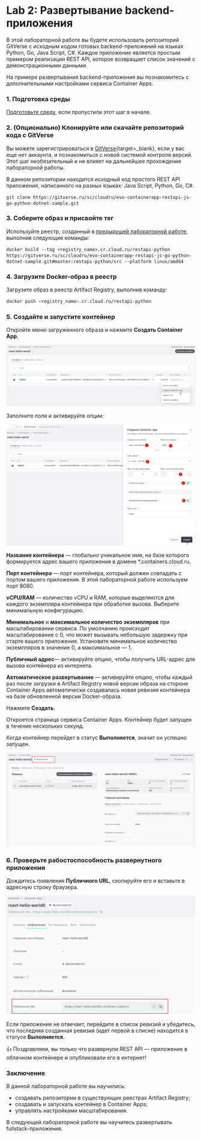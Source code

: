 # Lab 2: Развертывание backend-приложения

В этой лабораторной работе вы будете использовать репозиторий GitVerse с исходным кодом готовых backend-приложений на языках Python, Go, Java Script, C#. Каждое приложение является простым примером реализации REST API, которое возвращает список значений с демонстрационными данными. 

На примере развертывания backend-приложения вы познакомитесь с дополнительными настройками сервиса Container Apps.

### 1. Подготовка среды

[Подготовьте среду](/prerequisites), если пропустили этот шаг в начале. 

### 2. (Опционально) Клонируйте или скачайте репозиторий кода c GitVerse

Вы можете зарегистрироваться в [GitVerse](https://gitverse.ru/auth/realms/GitVerse/protocol/openid-connect/auth){target=_blank}, если у вас еще нет аккаунта, и познакомиться с новой системой контроля версий. Этот шаг необязательный и не влияет на дальнейшее прохождение лабораторной работы. 

В данном репозитории находится исходный код простого REST API приложения, написанного на разных языках: Java Script, Python, Go, C#.

```
git clone https://gitverse.ru/sc/cloudru/evo-containerapp-restapi-js-go-python-dotnet-sample.git 
``` 

### 3. Соберите образ и присвойте тег 
Используйте реестр, созданный в [предыдущей лабораторной работе](/lab1), выполнив следующие команды:

```shell
docker build --tag <registry_name>.cr.cloud.ru/restapi-python https://gitverse.ru/sc/cloudru/evo-containerapp-restapi-js-go-python-dotnet-sample.git#master:restapi-python/src --platform linux/amd64
```

### 4. Загрузите Docker-образ в реестр

Загрузите образ в реестр Artifact Registry, выполнив команду:

```bash
docker push <registry_name>.cr.cloud.ru/restapi-python
```

### 5. Создайте и запустите контейнер

Откройте меню загруженного образа и нажмите **Создать Container App**. 

![revision-running](images/lab1/ar-create-container.png)

Заполните поля и активируйте опции:

![run_from_ar_form](images/lab1/ar-create-container-advanced-settings.png)

**Название контейнера** — глобально уникальное имя, на базе которого формируется адрес вашего приложения в домене *.containers.cloud.ru.

**Порт контейнера** — порт контейнера, который должен совпадать с портом вашего приложения. В этой лабораторной работе используем порт 8080.

**vCPU/RAM** — количество vCPU и RAM, которые выделяются для каждого экземпляра контейнера при обработке вызова. Выберите минимальную конфигурацию.

**Минимальное** и **максимальное количество экземпляров** при масштабировании сервиса. По умолчанию происходит масштабирование с 0, что может вызывать небольшую задержку при старте вашего приложения. Установите минимальное количество экземпляров в значение 0, а максимальное — 1.

**Публичный адрес**— активируйте опцию, чтобы получить URL-адрес для вызова контейнера из интернета.

**Автоматическое развертывание** — активируйте опцию, чтобы  каждый раз после загрузки в Artifact Registry новой версии образа на стороне Container Apps автоматически создавалась новая ревизия контейнера на базе обновленной версии Docker-образа. 

Нажмите **Создать**.

Откроется страница сервиса Container Apps. 
Контейнер будет запущен в течение нескольких секунд.

Когда контейнер перейдет в статус **Выполняется**, значит он успешно запущен.

![revision-running](images/lab1/ca-container-run.png)

### 6. Проверьте рабостоспособность развернутного приложения

Дождитесь появления **Публичного URL**, скопируйте его и вставьте в адресную строку браузера.

![revision-running](images/lab1/ca-public-url.png)

Если приложение не отвечает, перейдите в список ревизий и убедитесь, что последняя созданная ревизия (идет первой в списке) находится в статусе **Выполняется**.
    
👍 Поздравляем, вы только что развернули REST API — приложение в облачном контейнере и опубликовали его в интернет!  

### Заключение
В данной лабораторной работе вы научились:

- создавать репозитории в существующих реестрах Artifact Registry;
- создавать и запускать контейнер в Container Apps;
- управлять настройками масштабирования. 

В следующей лабораторной работе вы научитесь развертывать fullstack-приложения.
